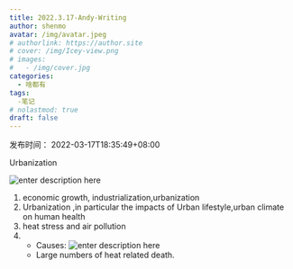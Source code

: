 ```yaml
---
title: 2022.3.17-Andy-Writing
author: shenmo
avatar: /img/avatar.jpeg
# authorlink: https://author.site
# cover: /img/Icey-view.png
# images:
#   - /img/cover.jpg
categories:
  - 啥都有
tags:
  -笔记
# nolastmod: true
draft: false
---
```

发布时间： 2022-03-17T18:35:49+08:00

Urbanization

<!--more-->


![enter description here](https://xiaoshujiang-shenmo.oss-accelerate.aliyuncs.com/小书匠/1647513423005.png)
1. economic growth, industrialization,urbanization
2. Urbanization ,in particular the impacts of Urban lifestyle,urban climate on  human health
3. heat stress and air pollution
4.	* Causes: ![enter description here](https://xiaoshujiang-shenmo.oss-accelerate.aliyuncs.com/小书匠/1647515101027.png)
	* Large numbers of heat related death.